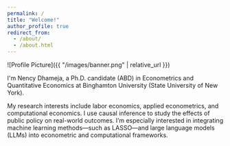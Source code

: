 ```yaml
---
permalink: /
title: "Welcome!"
author_profile: true
redirect_from: 
  - /about/
  - /about.html
---
```

![Profile Picture]({{ "/images/banner.png" | relative_url }})


I'm Nency Dhameja, a Ph.D. candidate (ABD) in Econometrics and Quantitative Economics at Binghamton University (State University of New York).

My research interests include labor economics, applied econometrics, and computational economics. I use causal inference to study the effects of public policy on real-world outcomes. I’m especially interested in integrating machine learning methods—such as LASSO—and large language models (LLMs) into econometric and computational frameworks.
